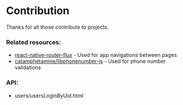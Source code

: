 # Contribution

  Thanks for all those contribute to projects.

### Related resources:
* [react-native-router-flux](https://github.com/aksonov/react-native-router-flux) - Used for app navigations between pages
* [catamphetamine/libphonenumber-js](https://github.com/catamphetamine/libphonenumber-js) - Used for phone number validations


### API:
* users/usersLoginByUid.html
